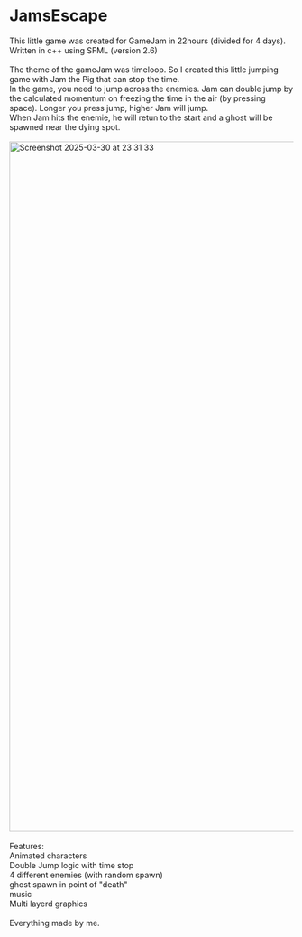 # JamsEscape
This little game was created for GameJam in 22hours (divided for 4 days). <br>
Written in c++ using SFML (version 2.6) <br>
<br>
The theme of the gameJam was timeloop. So I created this little jumping game with Jam the Pig that can stop the time. <br> In the game, you need to jump across the enemies. Jam can double jump by the calculated momentum on freezing the time in the air (by pressing space). Longer you press jump, higher Jam will jump. <br> When Jam hits the enemie, he will retun to the start and a ghost will be spawned near the dying spot. 
<br>
<br>
<img width="1222" alt="Screenshot 2025-03-30 at 23 31 33" src="https://github.com/user-attachments/assets/ed870c08-dba0-451b-aca6-7cfb865b676d" />
<br>
<br>
Features:<br> Animated characters <br> Double Jump logic with time stop <br> 4 different enemies (with random spawn) <br> ghost spawn in point of "death" <br> music <br> Multi layerd graphics <br> <br>
Everything made by me.

